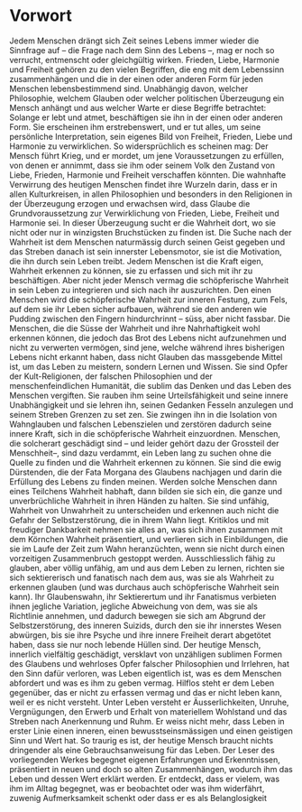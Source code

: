 # Vorwort
Jedem Menschen drängt sich Zeit seines Lebens immer wieder die Sinnfrage auf – die Frage nach dem Sinn des Lebens –, mag er noch so verrucht, entmenscht oder gleichgültig wirken. Frieden, Liebe, Harmonie und Freiheit gehören zu den vielen Begriffen, die eng mit dem Lebenssinn zusammenhängen und die in der einen oder anderen Form für jeden Menschen lebensbestimmend sind. Unabhängig davon, welcher Philosophie, welchem Glauben oder welcher politischen Überzeugung ein Mensch anhängt und aus welcher Warte er diese Begriffe betrachtet: Solange er lebt und atmet, beschäftigen sie ihn in der einen oder anderen Form. Sie erscheinen ihm erstrebenswert, und er tut alles, um seine persönliche Interpretation, sein eigenes Bild von Freiheit, Frieden, Liebe und Harmonie zu verwirklichen. So widersprüchlich es scheinen mag: Der Mensch führt Krieg, und er mordet, um jene Voraussetzungen zu erfüllen, von denen er annimmt, dass sie ihm oder seinem Volk den Zustand von Liebe, Frieden, Harmonie und Freiheit verschaffen könnten.
Die wahnhafte Verwirrung des heutigen Menschen findet ihre Wurzeln darin, dass er in allen Kulturkreisen, in allen Philosophien und besonders in den Religionen in der Überzeugung erzogen und erwachsen wird, dass Glaube die Grundvoraussetzung zur Verwirklichung von Frieden, Liebe, Freiheit und Harmonie sei. In dieser Überzeugung sucht er die Wahrheit dort, wo sie nicht oder nur in winzigsten Bruchstücken zu finden ist.
Die Suche nach der Wahrheit ist dem Menschen naturmässig durch seinen Geist gegeben und das Streben danach ist sein innerster Lebensmotor, sie ist die Motivation, die ihn durch sein Leben treibt. Jedem Menschen ist die Kraft eigen, Wahrheit erkennen zu können, sie zu erfassen und sich mit ihr zu beschäftigen. Aber nicht jeder Mensch vermag die schöpferische Wahrheit in sein Leben zu integrieren und sich nach ihr auszurichten. Den einen Menschen wird die schöpferische Wahrheit zur inneren Festung, zum Fels, auf dem sie ihr Leben sicher aufbauen, während sie den anderen wie Pudding zwischen den Fingern hindurchrinnt – süss, aber nicht fassbar.
Die Menschen, die die Süsse der Wahrheit und ihre Nahrhaftigkeit wohl erkennen können, die jedoch das Brot des Lebens nicht aufzunehmen und nicht zu verwerten vermögen, sind jene, welche während ihres bisherigen Lebens nicht erkannt haben, dass nicht Glauben das massgebende Mittel ist, um das Leben zu meistern, sondern Lernen und Wissen. Sie sind Opfer der Kult-Religionen, der falschen Philosophien und der menschenfeindlichen Humanität, die sublim das Denken und das Leben des Menschen vergiften. Sie rauben ihm seine Urteilsfähigkeit und seine innere Unabhängigkeit und sie lehren ihn, seinen Gedanken Fesseln anzulegen und seinem Streben Grenzen zu set zen. Sie zwingen ihn in die Isolation von Wahnglauben und falschen Lebenszielen und zerstören dadurch seine innere Kraft, sich in die schöpferische Wahrheit einzuordnen.
Menschen, die solcherart geschädigt sind – und leider gehört dazu der Grossteil der Menschheit–, sind dazu verdammt, ein Leben lang zu suchen ohne die Quelle zu finden und die Wahrheit erkennen zu können. Sie sind die ewig Dürstenden, die der Fata Morgana des Glaubens nachjagen und darin die Erfüllung des Lebens zu finden meinen. Werden solche Menschen dann eines Teilchens Wahrheit habhaft, dann bilden sie sich ein, die ganze und unverbrüchliche Wahrheit in ihren Händen zu halten. Sie sind unfähig, Wahrheit von Unwahrheit zu unterscheiden und erkennen auch nicht die Gefahr der Selbstzerstörung, die in ihrem Wahn liegt. Kritiklos und mit freudiger Dankbarkeit nehmen sie alles an, was sich ihnen zusammen mit dem Körnchen Wahrheit präsentiert, und verlieren sich in Einbildungen, die sie im Laufe der Zeit zum Wahn heranzüchten, wenn sie nicht durch einen vorzeitigen Zusammenbruch gestoppt werden. Ausschliesslich fähig zu glauben, aber völlig unfähig, am und aus dem Leben zu lernen, richten sie sich sektiererisch und fanatisch nach dem aus, was sie als Wahrheit zu erkennen glauben (und was durchaus auch schöpferische Wahrheit sein kann). Ihr Glaubenswahn, ihr Sektierertum und ihr Fanatismus verbieten ihnen jegliche Variation, jegliche Abweichung von dem, was sie als Richtlinie annehmen, und dadurch bewegen sie sich am Abgrund der Selbstzerstörung, des inneren Suizids, durch den sie ihr innerstes Wesen abwürgen, bis sie ihre Psyche und ihre innere Freiheit derart abgetötet haben, dass sie nur noch lebende Hüllen sind.
Der heutige Mensch, innerlich vielfältig geschädigt, versklavt von unzähligen sublimen Formen des Glaubens und wehrloses Opfer falscher Philosophien und Irrlehren, hat den Sinn dafür verloren, was Leben eigentlich ist, was es dem Menschen abfordert und was es ihm zu geben vermag. Hilflos steht er dem Leben gegenüber, das er nicht zu erfassen vermag und das er nicht leben kann, weil er es nicht versteht. Unter Leben versteht er Äusserlichkeiten, Unruhe, Vergnügungen, den Erwerb und Erhalt von materiellem Wohlstand und das Streben nach Anerkennung und Ruhm. Er weiss nicht mehr, dass Leben in erster Linie einen inneren, einen bewusstseinsmässigen und einen geistigen Sinn und Wert hat. So traurig es ist, der heutige Mensch braucht nichts dringender als eine Gebrauchsanweisung für das Leben.
Der Leser des vorliegenden Werkes begegnet eigenen Erfahrungen und Erkenntnissen, präsentiert in neuen und doch so alten Zusammenhängen, wodurch ihm das Leben und dessen Wert erklärt werden. Er entdeckt, dass er vielem, was ihm im Alltag begegnet, was er beobachtet oder was ihm widerfährt, zuwenig Aufmerksamkeit schenkt oder dass er es als Belanglosigkeit